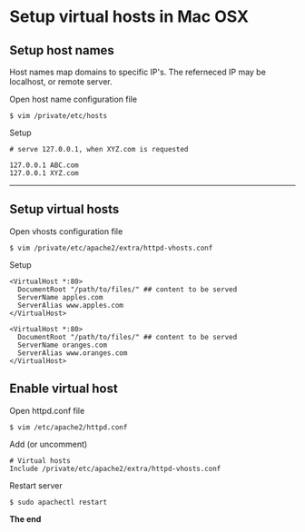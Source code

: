 # Setup virtual hosts in Mac OSX

## Setup host names

Host names map domains to specific IP's. The referneced IP may be localhost, or remote server.

Open host name configuration file

```
$ vim /private/etc/hosts
```

Setup

```
# serve 127.0.0.1, when XYZ.com is requested

127.0.0.1 ABC.com
127.0.0.1 XYZ.com
```

***

## Setup virtual hosts

Open vhosts configuration file

```
$ vim /private/etc/apache2/extra/httpd-vhosts.conf
```

Setup

```
<VirtualHost *:80>
  DocumentRoot "/path/to/files/" ## content to be served
  ServerName apples.com
  ServerAlias www.apples.com
</VirtualHost>

<VirtualHost *:80>
  DocumentRoot "/path/to/files/" ## content to be served
  ServerName oranges.com
  ServerAlias www.oranges.com
</VirtualHost>
```

## Enable virtual host

Open httpd.conf file

```
$ vim /etc/apache2/httpd.conf
```

Add (or uncomment)

```
# Virtual hosts
Include /private/etc/apache2/extra/httpd-vhosts.conf
```

Restart server

```
$ sudo apachectl restart
```

**The end**
